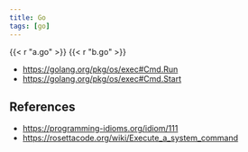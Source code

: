 ```yaml
---
title: Go
tags: [go]
---
```


{{< r "a.go" >}}
{{< r "b.go" >}}

- <https://golang.org/pkg/os/exec#Cmd.Run>
- <https://golang.org/pkg/os/exec#Cmd.Start>

## References

- <https://programming-idioms.org/idiom/111>
- <https://rosettacode.org/wiki/Execute_a_system_command>
